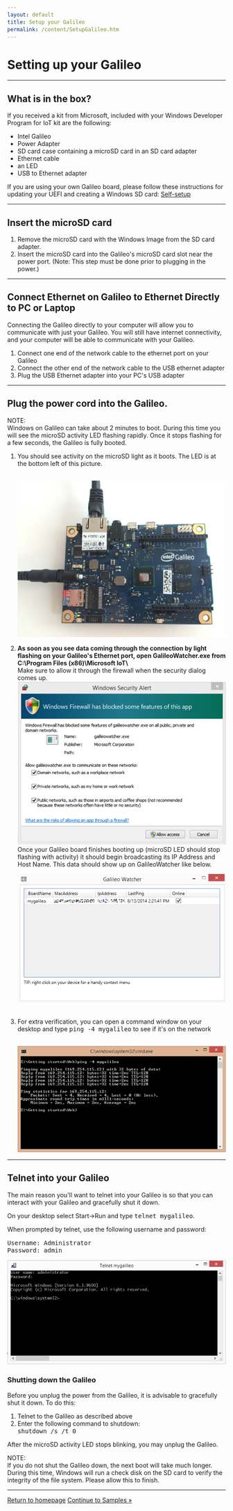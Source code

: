 ```yaml
---
layout: default
title: Setup your Galileo
permalink: /content/SetupGalileo.htm
---
```


<div class="container">
  <h1>Setting up your Galileo</h1>
  <hr/>

  <h2>What is in the box?</h2>
  If you received a kit from Microsoft, included with your Windows Developer Program for IoT kit are the following:
  <ul>
    <li>Intel Galileo</li>
    <li>Power Adapter</li>
    <li>SD card case containing a microSD card in an SD card adapter</li>
    <li>Ethernet cable</li>
    <li>an LED</li>
    <li>USB to Ethernet adapter</li>
  </ul>
  
  If you are using your own Galileo board, please follow these instructions for updating your UEFI and creating a Windows SD card: <a href="http://ms-iot.github.io/content/IBoughtAGalileo.htm"> Self-setup</a>
  <!--
  If you do NOT have an SD card containing the Windows image or if a new Windows build has been released, you can follow the steps below to build your own image.
  <hr/>

  <h2>Building your own Windows image</h2>
  <div class="panel panel-info">
    <div class="panel-heading">NOTE:</div>
    <div class="panel-body">This step is only required if your kit does not have an microSD card with a Windows image.</div>
  </div>
  You will need to attain a microSD card (We suggest at least 8 GB) and format it Fat32.<br/>
  Please download the following files from the Windows Developer Program for IoT download site:
  <ul>
  <li><a href="http://go.microsoft.com/fwlink/?LinkID=403150" target="_blank">Windows Developer Program for IOT CTP1 - WIM</a></li>
  <li><a href="http://go.microsoft.com/fwlink/?LinkID=403796" target="_blank">apply-BootMedia.cmd</a></li>
  </ul>
  <br/>
  <p>Run the included script from an <b>elevated</b> Command Prompt:<br/>
  <kbd>apply-bootmedia.cmd -destination {YourSDCardDrive} -image {.wimFile} -hostname mygalileo -password admin</kbd></p>

  <p>For example:</p>
  <kbd>apply-bootmedia.cmd -destination e:\ -image BootMe-Galileo-8967-Mon.06.16.2014.17.47.29.42.wim -hostname mygalileo -password admin</kbd>
  <br/><br/><p>This process will take some time.</p>
  -->
  <hr/>

  <h2>Insert the microSD card</h2>
  <ol>
    <li>Remove the microSD card with the Windows Image from the SD card adapter.</li>
    <li>Insert the microSD card into the Galileo's microSD card slot near the power port. (Note: This step must be done prior to plugging in the power.)</li>
  </ol>
  <hr/>

  <h2>Connect Ethernet on Galileo to Ethernet Directly to PC or Laptop</h2>
  Connecting the Galileo directly to your computer will allow you to communicate with just your Galileo. You will still have internet connectivity, and your computer will be able to communicate with your Galileo.
  <ol>
    <li>Connect one end of the network cable to the ethernet port on your Galileo</li>
    <li>Connect the other end of the network cable to the USB ethernet adapter</li>
    <li>Plug the USB Ethernet adapter into your PC's USB adapter</li>
  </ol>
  <hr/>

  <h2>Plug the power cord into the Galileo.</h2>
  <div class="panel panel-info">
    <div class="panel-heading">NOTE:</div>
    <div class="panel-body">Windows on Galileo can take about 2 minutes to boot. During this time you will see the microSD activity LED flashing rapidly. Once it stops flashing for a few seconds, the Galileo is fully booted.</div>
  </div>

  <ol>
    <li>You should see activity on the microSD light as it boots. The LED is at the bottom left of this picture.</li>
    <br/>
    <p>
      <img src="images/SDLed.png"/>
    </p>
    <li>
      <b>
        As soon as you see data coming through the connection by light flashing on your Galileo's Ethernet port, open GalileoWatcher.exe from C:\Program Files (x86)\Microsoft IoT\
      </b>
      <br/>
      Make sure to allow it through the firewall when the security dialog comes up.
      <br/>
      <img src="images/GalileoWatcherFirewallDialog.PNG">
      <br/>
      Once your Galileo board finishes booting up (microSD LED should stop flashing with activity) it should begin broadcasting its IP Address and Host Name. This data should show up on GalileoWatcher like below.
    </li>
    <p>
      <img src="images/GalileoWatcherExample.png"/>
    </p>
    <br/>
    <li>
      For extra verification, you can open a command window on your desktop and type <kbd>ping -4 mygalileo</kbd> to see if it's on the network
    </li>
    <br/>
    <p>
      <img src="images/ping.png"/>
    </p>
  </ol>
  <hr/>
  <h2>Telnet into your Galileo</h2>
  The main reason you'll want to telnet into your Galileo is so that you can interact with your Galileo and gracefully shut it down.
  <p>On your desktop select Start->Run and type <kbd>telnet mygalileo</kbd>.</p>
  When prompted by telnet, use the following username and password:<br/>
  <p><kbd>Username: Administrator</kbd><br/>
  <kbd>Password: admin</kbd></p>
  <p><img src="images/TelnetLogin.png"/></p>

  <h3>Shutting down the Galileo</h3>
  Before you unplug the power from the Galileo, it is advisable to gracefully shut it down. To do this:<br />
  <ol>
    <li>Telnet to the Galileo as described above</li>
    <li>Enter the following command to shutdown:<br/>
    <kbd>shutdown /s /t 0</kbd>
    </li>
  </ol>
  <p>After the microSD activity LED stops blinking, you may unplug the Galileo.</p>
  <div class="panel panel-info">
    <div class="panel-heading">NOTE:</div>
    <div class="panel-body">If you do not shut the Galileo down, the next boot will take much longer. During this time, Windows will run a check disk on the SD card to verify the integrity of the file system. Please allow this to finish.</div>
  </div>
  <hr/>

  <a class="btn btn-default" href="index.htm" role="button">Return to homepage</a>
  <a class="btn btn-default" href="SampleApps.htm" role="button">Continue to Samples &raquo;</a>
